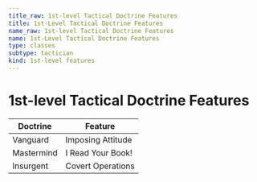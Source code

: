 ```yaml
---
title_raw: 1st-level Tactical Doctrine Features
title: 1st-Level Tactical Doctrine Features
name_raw: 1st-level Tactical Doctrine Features
name: 1st-Level Tactical Doctrine Features
type: classes
subtype: tactician
kind: 1st-level features
---
```


# 1st-level Tactical Doctrine Features

| Doctrine   | Feature           |
| ---------- | ----------------- |
| Vanguard   | Imposing Attitude |
| Mastermind | I Read Your Book! |
| Insurgent  | Covert Operations |
